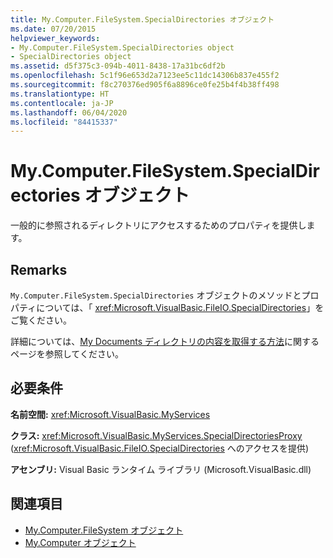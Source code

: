 ```yaml
---
title: My.Computer.FileSystem.SpecialDirectories オブジェクト
ms.date: 07/20/2015
helpviewer_keywords:
- My.Computer.FileSystem.SpecialDirectories object
- SpecialDirectories object
ms.assetid: d5f375c3-094b-4011-8438-17a31bc6df2b
ms.openlocfilehash: 5c1f96e653d2a7123ee5c11dc14306b837e455f2
ms.sourcegitcommit: f8c270376ed905f6a8896ce0fe25b4f4b38ff498
ms.translationtype: HT
ms.contentlocale: ja-JP
ms.lasthandoff: 06/04/2020
ms.locfileid: "84415337"
---
```

# <a name="mycomputerfilesystemspecialdirectories-object"></a>My.Computer.FileSystem.SpecialDirectories オブジェクト
一般的に参照されるディレクトリにアクセスするためのプロパティを提供します。  
  
## <a name="remarks"></a>Remarks  
 `My.Computer.FileSystem.SpecialDirectories` オブジェクトのメソッドとプロパティについては、「 <xref:Microsoft.VisualBasic.FileIO.SpecialDirectories>」をご覧ください。  
  
 詳細については、[My Documents ディレクトリの内容を取得する方法](../../developing-apps/programming/drives-directories-files/how-to-retrieve-the-contents-of-the-my-documents-directory.md)に関するページを参照してください。  
  
## <a name="requirements"></a>必要条件  
 **名前空間:** <xref:Microsoft.VisualBasic.MyServices>  
  
 **クラス:** <xref:Microsoft.VisualBasic.MyServices.SpecialDirectoriesProxy> (<xref:Microsoft.VisualBasic.FileIO.SpecialDirectories> へのアクセスを提供)  
  
 **アセンブリ:** Visual Basic ランタイム ライブラリ (Microsoft.VisualBasic.dll)  
  
## <a name="see-also"></a>関連項目

- [My.Computer.FileSystem オブジェクト](my-computer-filesystem-object.md)
- [My.Computer オブジェクト](my-computer-object.md)
